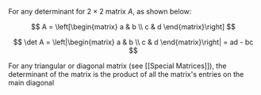 For any determinant for $2 \times 2$ matrix $A$, as shown below:

$$
A  = \left[\begin{matrix}
a & b \\ c & d
\end{matrix}\right]
$$

$$
\det A  = \left|\begin{matrix}
a & b \\ c & d
\end{matrix}\right| = ad - bc
$$

For any triangular or diagonal matrix (see [[Special Matrices]]), the determinant of the matrix is the product of all the matrix's entries on the main diagonal
